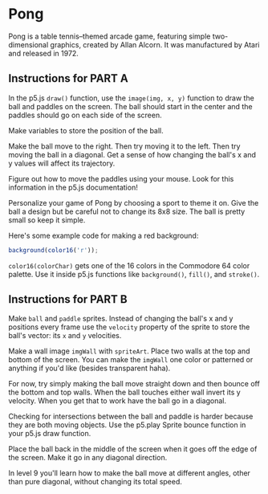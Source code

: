 # Pong

Pong is a table tennis–themed arcade game, featuring simple two-dimensional graphics, created by Allan Alcorn. It was manufactured by Atari and released in 1972.

## Instructions for PART A

In the p5.js `draw()` function, use the `image(img, x, y)` function to draw the ball and paddles on the screen. The ball should start in the center and the paddles should go on each side of the screen.

Make variables to store the position of the ball.

Make the ball move to the right. Then try moving it to the left. Then try moving the ball in a diagonal. Get a sense of how changing the ball's x and y values will affect its trajectory.

Figure out how to move the paddles using your mouse. Look for this information in the p5.js documentation!

Personalize your game of Pong by choosing a sport to theme it on. Give the ball a design but be careful not to change its 8x8 size. The ball is pretty small so keep it simple.

Here's some example code for making a red background:

```js
background(color16('r'));
```

`color16(colorChar)` gets one of the 16 colors in the Commodore 64 color palette. Use it inside p5.js functions like `background()`, `fill()`, and `stroke()`.

## Instructions for PART B

Make `ball` and `paddle` sprites. Instead of changing the ball's x and y positions every frame use the `velocity` property of the sprite to store the ball's vector: its `x` and `y` velocities.

Make a wall image `imgWall` with `spriteArt`. Place two walls at the top and bottom of the screen. You can make the `imgWall` one color or patterned or anything if you'd like (besides transparent haha).

For now, try simply making the ball move straight down and then bounce off the bottom and top walls. When the ball touches either wall invert its y velocity. When you get that to work have the ball go in a diagonal.

Checking for intersections between the ball and paddle is harder because they are both moving objects. Use the p5.play Sprite bounce function in your p5.js draw function.

Place the ball back in the middle of the screen when it goes off the edge of the screen. Make it go in any diagonal direction.

In level 9 you'll learn how to make the ball move at different angles, other than pure diagonal, without changing its total speed.
